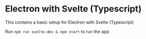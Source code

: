 # Electron with Svelte (Typescript)
This contains a basic setup for Electron with Svelte (Typescript)

Run `npm run svelte-dev & npm start` to run the app